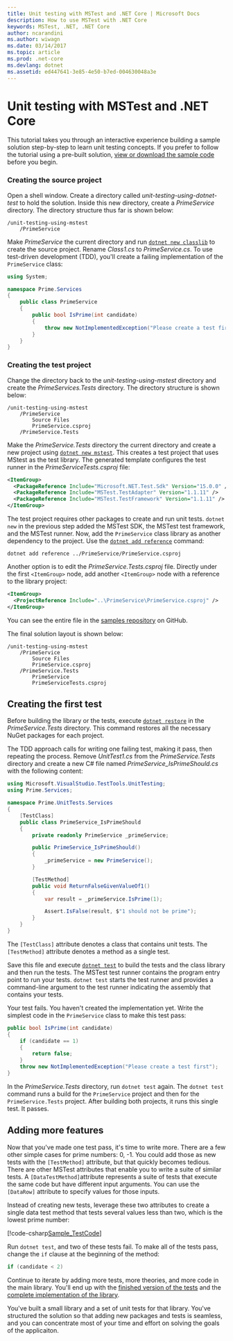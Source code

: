 ```yaml
---
title: Unit testing with MSTest and .NET Core | Microsoft Docs
description: How to use MSTest with .NET Core
keywords: MSTest, .NET, .NET Core
author: ncarandini
ms.author: wiwagn
ms.date: 03/14/2017
ms.topic: article
ms.prod: .net-core
ms.devlang: dotnet
ms.assetid: ed447641-3e85-4e50-b7ed-004630048a3e
---
```


# Unit testing with MSTest and .NET Core

This tutorial takes you through an interactive experience building a sample solution step-by-step to learn unit testing concepts. If you prefer to follow the tutorial using a pre-built solution, [view or download the sample code](https://github.com/dotnet/docs/blob/master/samples/core/getting-started/unit-testing-using-mstest/) before you begin.

### Creating the source project

Open a shell window. Create a directory called *unit-testing-using-dotnet-test* to hold the solution. Inside this new directory, create a *PrimeService* directory. The directory structure thus far is shown below:

```
/unit-testing-using-mstest
    /PrimeService
```

Make *PrimeService* the current directory and run [`dotnet new classlib`](../tools/dotnet-new.md) to create the source project. Rename *Class1.cs* to *PrimeService.cs*. To use test-driven development (TDD), you'll create a failing implementation of the `PrimeService` class:

```cs
using System;

namespace Prime.Services
{
    public class PrimeService
    {
        public bool IsPrime(int candidate) 
        {
            throw new NotImplementedException("Please create a test first");
        } 
    }
}
```

### Creating the test project

Change the directory back to the *unit-testing-using-mstest* directory and create the *PrimeServices.Tests* directory. The directory structure is shown below:

```
/unit-testing-using-mstest
    /PrimeService
        Source Files
        PrimeService.csproj
    /PrimeService.Tests
```

Make the *PrimeService.Tests* directory the current directory and create a new project using [`dotnet new mstest`](../tools/dotnet-new.md). This creates a test project that uses MStest as the test library. The generated template configures the test runner in the *PrimeServiceTests.csproj* file:

```xml
<ItemGroup>
  <PackageReference Include="Microsoft.NET.Test.Sdk" Version="15.0.0" />
  <PackageReference Include="MSTest.TestAdapter" Version="1.1.11" />
  <PackageReference Include="MSTest.TestFramework" Version="1.1.11" />
</ItemGroup>
```

The test project requires other packages to create and run unit tests. `dotnet new` in the previous step added the MSTest SDK, the MSTest test framework, and the MSTest runner. Now, add the `PrimeService` class library as another dependency to the project. Use the [`dotnet add reference`](../tools/dotnet-add-reference.md) command:

```
dotnet add reference ../PrimeService/PrimeService.csproj
```

Another option is to edit the *PrimeService.Tests.csproj* file. Directly under the first `<ItemGroup>` node, add another `<ItemGroup>` node with a reference to the library project:

```xml
<ItemGroup>
  <ProjectReference Include="..\PrimeService\PrimeService.csproj" />
</ItemGroup>
```

You can see the entire file in the [samples repository](https://github.com/dotnet/docs/blob/master/samples/core/getting-started/unit-testing-using-mstest/PrimeService.Tests/PrimeService.Tests.csproj) on GitHub.

The final solution layout is shown below:

```
/unit-testing-using-mstest
    /PrimeService
        Source Files
        PrimeService.csproj
    /PrimeService.Tests
        PrimeService
        PrimeServiceTests.csproj
```

## Creating the first test

Before building the library or the tests, execute [`dotnet restore`](../tools/dotnet-restore.md) in the *PrimeService.Tests* directory. This command restores all the necessary NuGet packages for each project.

The TDD approach calls for writing one failing test, making it pass, then repeating the process. Remove *UnitTest1.cs* from the *PrimeService.Tests* directory and create a new C# file named *PrimeService_IsPrimeShould.cs* with the following content:

```cs
using Microsoft.VisualStudio.TestTools.UnitTesting;
using Prime.Services;

namespace Prime.UnitTests.Services
{
    [TestClass]
    public class PrimeService_IsPrimeShould
    {
        private readonly PrimeService _primeService;

        public PrimeService_IsPrimeShould()
        {
            _primeService = new PrimeService();
        }

        [TestMethod]
        public void ReturnFalseGivenValueOf1()
        {
            var result = _primeService.IsPrime(1);

            Assert.IsFalse(result, $"1 should not be prime");
        }
    }
}
```

The `[TestClass]` attribute denotes a class that contains unit tests. The `[TestMethod]` attribute denotes a method as a single test. 

Save this file and execute [`dotnet test`](../tools/dotnet-test.md) to build the tests and the class library and then run the tests. The MSTest test runner contains the program entry point to run your tests. `dotnet test` starts the test runner and provides a command-line argument to the test runner indicating the assembly that contains your tests.

Your test fails. You haven't created the implementation yet. Write the simplest code in the `PrimeService` class to make this test pass:

```cs
public bool IsPrime(int candidate) 
{
    if (candidate == 1) 
    { 
        return false;
    } 
    throw new NotImplementedException("Please create a test first");
} 
```

In the *PrimeService.Tests* directory, run `dotnet test` again. The `dotnet test` command runs a build for the `PrimeService` project and then for the `PrimeService.Tests` project. After building both projects, it runs this single test. It passes.

## Adding more features

Now that you've made one test pass, it's time to write more. There are a few other simple cases for prime numbers: 0, -1. You could add those as new tests with the `[TestMethod]` attribute, but that quickly becomes tedious. There are other MSTest attributes that enable you to write a suite of similar tests.  A `[DataTestMethod]`attribute represents a suite of tests that execute the same code but have different input arguments. You can use the `[DataRow]` attribute to specify values for those inputs. 
 
Instead of creating new tests, leverage these two attributes to create a single data test method that tests several values less than two, which is the lowest prime number:

[!code-csharp[Sample_TestCode](../../../samples/core/getting-started/unit-testing-using-mstest/PrimeService.Tests/PrimeService_IsPrimeShould.cs?region=Sample_TestCode)]

Run `dotnet test`, and two of these tests fail. To make all of the tests pass, change the `if` clause at the beginning of the method:

```cs
if (candidate < 2)
```

Continue to iterate by adding more tests, more theories, and more code in the main library. You'll end up with the [finished version of the tests](https://github.com/dotnet/docs/blob/master/samples/core/getting-started/unit-testing-using-mstest/PrimeService.Tests/PrimeService_IsPrimeShould.cs) and the [complete implementation of the library](https://github.com/dotnet/docs/blob/master/samples/core/getting-started/unit-testing-using-mstest/PrimeService/PrimeService.cs).

You've built a small library and a set of unit tests for that library. You've structured the solution so that adding new packages and tests is seamless, and you can concentrate most of your time and effort on solving the goals of the applicaiton.